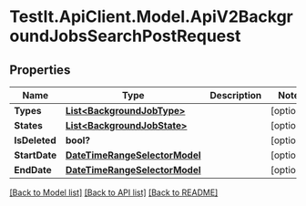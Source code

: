 # TestIt.ApiClient.Model.ApiV2BackgroundJobsSearchPostRequest

## Properties

Name | Type | Description | Notes
------------ | ------------- | ------------- | -------------
**Types** | [**List&lt;BackgroundJobType&gt;**](BackgroundJobType.md) |  | [optional] 
**States** | [**List&lt;BackgroundJobState&gt;**](BackgroundJobState.md) |  | [optional] 
**IsDeleted** | **bool?** |  | [optional] 
**StartDate** | [**DateTimeRangeSelectorModel**](DateTimeRangeSelectorModel.md) |  | [optional] 
**EndDate** | [**DateTimeRangeSelectorModel**](DateTimeRangeSelectorModel.md) |  | [optional] 

[[Back to Model list]](../README.md#documentation-for-models) [[Back to API list]](../README.md#documentation-for-api-endpoints) [[Back to README]](../README.md)

